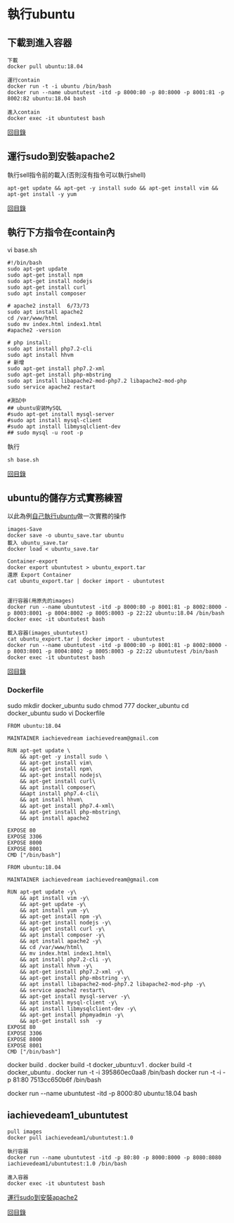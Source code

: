 # 執行ubuntu
## 下載到進入容器
~~~
下載
docker pull ubuntu:18.04

運行contain
docker run -t -i ubuntu /bin/bash
docker run --name ubuntutest -itd -p 8000:80 -p 80:8000 -p 8001:81 -p 8002:82 ubuntu:18.04 bash

進入contain
docker exec -it ubuntutest bash
~~~
[回目錄](#docker)

## 運行sudo到安裝apache2
執行sell指令前的載入(否則沒有指令可以執行shell)
~~~
apt-get update && apt-get -y install sudo && apt-get install vim && apt-get install -y yum
~~~
[回目錄](#docker)

## 執行下方指令在contain內
vi base.sh
~~~
#!/bin/bash
sudo apt-get update
sudo apt-get install npm
sudo apt-get install nodejs
sudo apt-get install curl
sudo apt install composer

# apache2 install  6/73/73
sudo apt install apache2
cd /var/www/html
sudo mv index.html index1.html
#apache2 -version

# php install:
sudo apt install php7.2-cli
sudo apt install hhvm
# 新增
sudo apt-get install php7.2-xml
sudo apt-get install php-mbstring
sudo apt install libapache2-mod-php7.2 libapache2-mod-php
sudo service apache2 restart

#測試中
## ubuntu安装MySQL
#sudo apt-get install mysql-server
#sudo apt install mysql-client
#sudo apt install libmysqlclient-dev
## sudo mysql -u root -p
~~~
執行
~~~
sh base.sh
~~~
[回目錄](#docker)

## ubuntu的儲存方式實務練習
以此為例[自己執行ubuntu](#自己執行ubuntu)做一次實務的操作
~~~
images-Save
docker save -o ubuntu_save.tar ubuntu
載入 ubuntu_save.tar
docker load < ubuntu_save.tar

Container-export
docker export ubuntutest > ubuntu_export.tar
還原 Export Container
cat ubuntu_export.tar | docker import - ubuntutest


運行容器(用原先的images)
docker run --name ubuntutest -itd -p 8000:80 -p 8001:81 -p 8002:8000 -p 8003:8001 -p 8004:8002 -p 8005:8003 -p 22:22 ubuntu:18.04 /bin/bash
docker exec -it ubuntutest bash

載入容器(images_ubuntutest)
cat ubuntu_export.tar | docker import - ubuntutest
docker run --name ubuntutest -itd -p 8000:80 -p 8001:81 -p 8002:8000 -p 8003:8001 -p 8004:8002 -p 8005:8003 -p 22:22 ubuntutest /bin/bash
docker exec -it ubuntutest bash
~~~

[回目錄](#docker)

###  Dockerfile
sudo mkdir docker_ubuntu
sudo chmod 777 docker_ubuntu
cd docker_ubuntu
sudo vi Dockerfile
~~~
FROM ubuntu:18.04

MAINTAINER iachievedream iachievedream@gmail.com

RUN apt-get update \
    && apt-get -y install sudo \
    && apt-get install vim\
    && apt-get install npm\
    && apt-get install nodejs\
    && apt-get install curl\
    && apt install composer\
    &&apt install php7.4-cli\
    && apt install hhvm\
    && apt-get install php7.4-xml\
    && apt-get install php-mbstring\
    && apt install apache2

EXPOSE 80
EXPOSE 3306
EXPOSE 8000
EXPOSE 8001
CMD ["/bin/bash"]
~~~

~~~
FROM ubuntu:18.04

MAINTAINER iachievedream iachievedream@gmail.com

RUN apt-get update -y\
    && apt install vim -y\
    && apt-get update -y\
    && apt install yum -y\
    && apt-get install npm -y\
    && apt-get install nodejs -y\
    && apt-get install curl -y\
    && apt install composer -y\
    && apt install apache2 -y\
    && cd /var/www/html\
    && mv index.html index1.html\
    && apt install php7.2-cli -y\
    && apt install hhvm -y\
    && apt-get install php7.2-xml -y\
    && apt-get install php-mbstring -y\
    && apt install libapache2-mod-php7.2 libapache2-mod-php -y\
    && service apache2 restart\
    && apt-get install mysql-server -y\
    && apt install mysql-client -y\
    && apt install libmysqlclient-dev -y\
    && apt-get install phpmyadmin -y\
    && apt-get install ssh  -y
EXPOSE 80
EXPOSE 3306
EXPOSE 8000
EXPOSE 8001
CMD ["/bin/bash"]
~~~
docker build .
docker build -t docker_ubuntu:v1 .
docker build -t docker_ubuntu .
docker run -t -i 395860ec0aa8 /bin/bash
docker run -t -i -p 81:80 7513cc650b6f /bin/bash

docker run --name ubuntutest -itd -p 8000:80 ubuntu:18.04 bash


## iachievedeam1_ubuntutest
~~~
pull images
docker pull iachievedeam1/ubuntutest:1.0

執行容器
docker run --name ubuntutest -itd -p 80:80 -p 8000:8000 -p 8080:8080 iachievedeam1/ubuntutest:1.0 /bin/bash

進入容器
docker exec -it ubuntutest bash
~~~
[運行sudo到安裝apache2](###運行sudo到安裝apache2)

[回目錄](#docker)